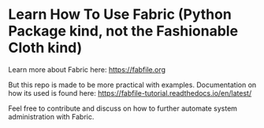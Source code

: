 # Learn How To Use Fabric (Python Package kind, not the Fashionable Cloth kind)

Learn more about Fabric here: https://fabfile.org

But this repo is made to be more practical with examples. Documentation on how its used is found here: https://fabfile-tutorial.readthedocs.io/en/latest/

Feel free to contribute and discuss on how to further automate system administration with Fabric.
